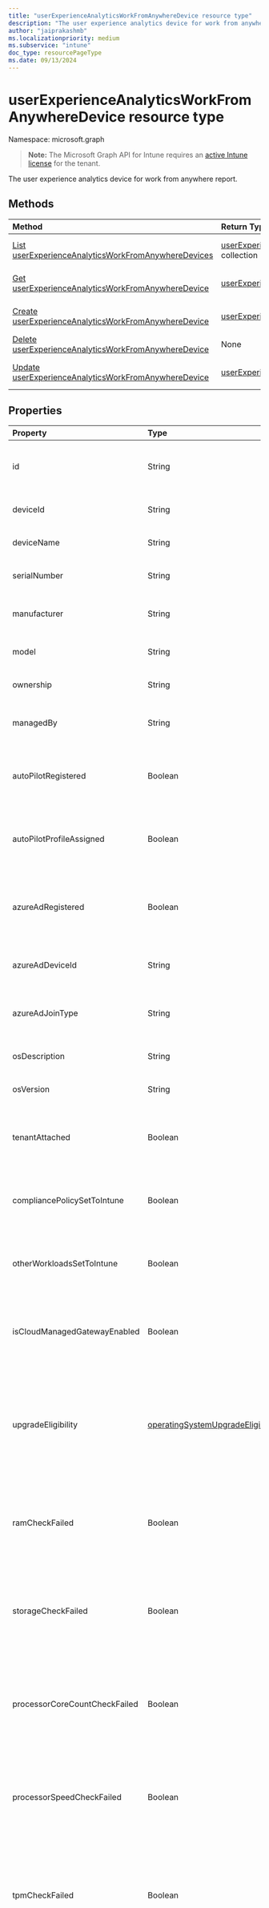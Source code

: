 ```yaml
---
title: "userExperienceAnalyticsWorkFromAnywhereDevice resource type"
description: "The user experience analytics device for work from anywhere report."
author: "jaiprakashmb"
ms.localizationpriority: medium
ms.subservice: "intune"
doc_type: resourcePageType
ms.date: 09/13/2024
---
```


# userExperienceAnalyticsWorkFromAnywhereDevice resource type

Namespace: microsoft.graph

> **Note:** The Microsoft Graph API for Intune requires an [active Intune license](https://go.microsoft.com/fwlink/?linkid=839381) for the tenant.

The user experience analytics device for work from anywhere report.

## Methods
|Method|Return Type|Description|
|:---|:---|:---|
|[List userExperienceAnalyticsWorkFromAnywhereDevices](../api/intune-devices-userexperienceanalyticsworkfromanywheredevice-list.md)|[userExperienceAnalyticsWorkFromAnywhereDevice](../resources/intune-devices-userexperienceanalyticsworkfromanywheredevice.md) collection|List properties and relationships of the [userExperienceAnalyticsWorkFromAnywhereDevice](../resources/intune-devices-userexperienceanalyticsworkfromanywheredevice.md) objects.|
|[Get userExperienceAnalyticsWorkFromAnywhereDevice](../api/intune-devices-userexperienceanalyticsworkfromanywheredevice-get.md)|[userExperienceAnalyticsWorkFromAnywhereDevice](../resources/intune-devices-userexperienceanalyticsworkfromanywheredevice.md)|Read properties and relationships of the [userExperienceAnalyticsWorkFromAnywhereDevice](../resources/intune-devices-userexperienceanalyticsworkfromanywheredevice.md) object.|
|[Create userExperienceAnalyticsWorkFromAnywhereDevice](../api/intune-devices-userexperienceanalyticsworkfromanywheredevice-create.md)|[userExperienceAnalyticsWorkFromAnywhereDevice](../resources/intune-devices-userexperienceanalyticsworkfromanywheredevice.md)|Create a new [userExperienceAnalyticsWorkFromAnywhereDevice](../resources/intune-devices-userexperienceanalyticsworkfromanywheredevice.md) object.|
|[Delete userExperienceAnalyticsWorkFromAnywhereDevice](../api/intune-devices-userexperienceanalyticsworkfromanywheredevice-delete.md)|None|Deletes a [userExperienceAnalyticsWorkFromAnywhereDevice](../resources/intune-devices-userexperienceanalyticsworkfromanywheredevice.md).|
|[Update userExperienceAnalyticsWorkFromAnywhereDevice](../api/intune-devices-userexperienceanalyticsworkfromanywheredevice-update.md)|[userExperienceAnalyticsWorkFromAnywhereDevice](../resources/intune-devices-userexperienceanalyticsworkfromanywheredevice.md)|Update the properties of a [userExperienceAnalyticsWorkFromAnywhereDevice](../resources/intune-devices-userexperienceanalyticsworkfromanywheredevice.md) object.|

## Properties
|Property|Type|Description|
|:---|:---|:---|
|id|String|The unique identifier of the user experience analytics work from anywhere device. Supports: $select, $OrderBy. Read-only.|
|deviceId|String|The Intune device id of the device. Supports: $select, $OrderBy. Read-only.|
|deviceName|String|The name of the device. Supports: $select, $OrderBy. Read-only.|
|serialNumber|String|The serial number of the device. Supports: $select, $OrderBy. Read-only.|
|manufacturer|String|The manufacturer name of the device. Supports: $select, $OrderBy. Read-only.|
|model|String|The model name of the device. Supports: $select, $OrderBy. Read-only.|
|ownership|String|Ownership of the device. Supports: $select, $OrderBy. Read-only.|
|managedBy|String|The management agent of the device. Supports: $select, $OrderBy. Read-only.|
|autoPilotRegistered|Boolean|When TRUE, indicates the intune device's autopilot is registered. When FALSE, indicates it's not registered. Supports: $select, $OrderBy. Read-only.|
|autoPilotProfileAssigned|Boolean|When TRUE, indicates the intune device's autopilot profile is assigned. When FALSE, indicates it's not Assigned. Supports: $select, $OrderBy. Read-only.|
|azureAdRegistered|Boolean|When TRUE, indicates the device's Azure Active Directory (Azure AD) is registered. When False, indicates it's not registered. Supports: $select, $OrderBy. Read-only.|
|azureAdDeviceId|String|The Azure Active Directory (Azure AD) device Id. Supports: $select, $OrderBy. Read-only.|
|azureAdJoinType|String|The work from anywhere device's Azure Active Directory (Azure AD) join type. Supports: $select, $OrderBy. Read-only.|
|osDescription|String|The OS description of the device. Supports: $select, $OrderBy. Read-only.|
|osVersion|String|The OS version of the device. Supports: $select, $OrderBy. Read-only.|
|tenantAttached|Boolean|When TRUE, indicates the device is Tenant Attached. When FALSE, indicates it's not Tenant Attached. Supports: $select, $OrderBy. Read-only.|
|compliancePolicySetToIntune|Boolean|When TRUE, indicates the device's compliance policy is set to intune. When FALSE, indicates it's not set to intune. Supports: $select, $OrderBy. Read-only.|
|otherWorkloadsSetToIntune|Boolean|When TRUE, indicates the device's other workloads is set to intune. When FALSE, indicates it's not set to intune. Supports: $select, $OrderBy. Read-only.|
|isCloudManagedGatewayEnabled|Boolean|When TRUE, indicates the device's Cloud Management Gateway for Configuration Manager is enabled. When FALSE, indicates it's not enabled. Supports: $select, $OrderBy. Read-only.|
|upgradeEligibility|[operatingSystemUpgradeEligibility](../resources/intune-devices-operatingsystemupgradeeligibility.md)|The windows upgrade eligibility status of device. Possible values are: upgraded, unknown, notCapable, capable. Unknown by default. Supports: $select, $OrderBy. Read-only. Possible values are: `upgraded`, `unknown`, `notCapable`, `capable`, `unknownFutureValue`.|
|ramCheckFailed|Boolean|When TRUE, indicates RAM hardware check failed for device to upgrade to the latest version of windows. When FALSE, indicates the check succeeded. Supports: $select, $OrderBy. Read-only.|
|storageCheckFailed|Boolean|When TRUE, indicates storage hardware check failed for device to upgrade to the latest version of windows. When FALSE, indicates the check succeeded. Supports: $select, $OrderBy. Read-only.|
|processorCoreCountCheckFailed|Boolean|When TRUE, indicates processor hardware core count check failed for device to upgrade to the latest version of windows. When FALSE, indicates the check succeeded. Supports: $select, $OrderBy. Read-only.|
|processorSpeedCheckFailed|Boolean|When TRUE, indicates processor hardware speed check failed for device to upgrade to the latest version of windows. When FALSE, indicates the check succeeded. Supports: $select, $OrderBy. Read-only.|
|tpmCheckFailed|Boolean|When TRUE, indicates Trusted Platform Module (TPM) hardware check failed for device to the latest version of upgrade to windows. When FALSE, indicates the check succeeded. Supports: $select, $OrderBy. Read-only.|
|secureBootCheckFailed|Boolean|When TRUE, indicates secure boot hardware check failed for device to upgrade to the latest version of windows. When FALSE, indicates the check succeeded. Supports: $select, $OrderBy. Read-only.|
|processorFamilyCheckFailed|Boolean|When TRUE, indicates processor hardware family check failed for device to upgrade to the latest version of windows. When FALSE, indicates the check succeeded. Supports: $select, $OrderBy. Read-only.|
|processor64BitCheckFailed|Boolean|When TRUE, indicates processor hardware 64-bit architecture check failed for device to upgrade to the latest version of windows. When FALSE, indicates the check succeeded. Supports: $select, $OrderBy. Read-only.|
|osCheckFailed|Boolean|When TRUE, indicates OS check failed for device to upgrade to the latest version of windows. When FALSE, indicates the check succeeded. Supports: $select, $OrderBy. Read-only.|
|workFromAnywhereScore|Double|Indicates work from anywhere per device overall score. Valid values 0 to 100. Value -1 means associated score is unavailable. Supports: $select, $OrderBy. Read-only. Valid values -1.79769313486232E+308 to 1.79769313486232E+308|
|windowsScore|Double|Indicates per device windows score. Valid values 0 to 100. Value -1 means associated score is unavailable. Supports: $select, $OrderBy. Read-only. Valid values -1.79769313486232E+308 to 1.79769313486232E+308|
|cloudManagementScore|Double|Indicates per device cloud management score. Valid values 0 to 100. Value -1 means associated score is unavailable. Supports: $select, $OrderBy. Read-only. Valid values -1.79769313486232E+308 to 1.79769313486232E+308|
|cloudIdentityScore|Double|Indicates per device cloud identity score. Valid values 0 to 100. Value -1 means associated score is unavailable. Supports: $select, $OrderBy. Read-only. Valid values -1.79769313486232E+308 to 1.79769313486232E+308|
|cloudProvisioningScore|Double|Indicates per device cloud provisioning score. Valid values 0 to 100. Value -1 means associated score is unavailable. Supports: $select, $OrderBy. Read-only. Valid values -1.79769313486232E+308 to 1.79769313486232E+308|
|healthStatus|[userExperienceAnalyticsHealthState](../resources/intune-devices-userexperienceanalyticshealthstate.md)|The health state of the user experience analytics work from anywhere device. Possible values are: unknown, insufficientData, needsAttention, meetingGoals. Unknown by default. Supports: $select, $OrderBy. Read-only. Possible values are: `unknown`, `insufficientData`, `needsAttention`, `meetingGoals`, `unknownFutureValue`.|

## Relationships
None

## JSON Representation
Here is a JSON representation of the resource.
<!-- {
  "blockType": "resource",
  "keyProperty": "id",
  "@odata.type": "microsoft.graph.userExperienceAnalyticsWorkFromAnywhereDevice"
}
-->
``` json
{
  "@odata.type": "#microsoft.graph.userExperienceAnalyticsWorkFromAnywhereDevice",
  "id": "String (identifier)",
  "deviceId": "String",
  "deviceName": "String",
  "serialNumber": "String",
  "manufacturer": "String",
  "model": "String",
  "ownership": "String",
  "managedBy": "String",
  "autoPilotRegistered": true,
  "autoPilotProfileAssigned": true,
  "azureAdRegistered": true,
  "azureAdDeviceId": "String",
  "azureAdJoinType": "String",
  "osDescription": "String",
  "osVersion": "String",
  "tenantAttached": true,
  "compliancePolicySetToIntune": true,
  "otherWorkloadsSetToIntune": true,
  "isCloudManagedGatewayEnabled": true,
  "upgradeEligibility": "String",
  "ramCheckFailed": true,
  "storageCheckFailed": true,
  "processorCoreCountCheckFailed": true,
  "processorSpeedCheckFailed": true,
  "tpmCheckFailed": true,
  "secureBootCheckFailed": true,
  "processorFamilyCheckFailed": true,
  "processor64BitCheckFailed": true,
  "osCheckFailed": true,
  "workFromAnywhereScore": "4.2",
  "windowsScore": "4.2",
  "cloudManagementScore": "4.2",
  "cloudIdentityScore": "4.2",
  "cloudProvisioningScore": "4.2",
  "healthStatus": "String"
}
```
